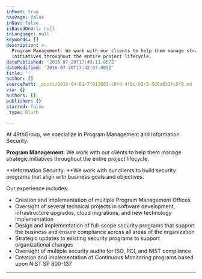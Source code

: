 ```yaml
---
inFeed: true
hasPage: false
inNav: false
isBasedOnUrl: null
inLanguage: null
keywords: []
description: >-
  Program Management: We work with our clients to help them manage strategic
  initiatives throughout the entire project lifecycle. 
datePublished: '2016-07-20T17:43:11.857Z'
dateModified: '2016-07-20T17:42:57.005Z'
title: ''
author: []
sourcePath: _posts/2016-04-01-7f912603-c0fd-4f8c-83c5-5d0a831fc5f9.md
via: {}
authors: []
publisher: {}
starred: false
_type: Blurb

---
```

At 49thGroup, we specialize in Program Management and Information Security. 

**Program Management**: We work with our clients to help them manage strategic initiatives throughout the entire project lifecycle. 

**Information Security: **We work with our clients to build security programs that align with business goals and objectives.

Our experience includes:

* Creation and implementation of multiple Program Management Offices
* Oversight of several technical projects in software development, infrastructure upgrades, cloud migrations, and new technology implementation
* Design and implementation of full-scope security programs that support the business and ensure compliance across all areas of the organization
* Strategic updates to existing security programs to support organizational changes
* Oversight of multiple security audits for ISO, PCI, and NIST compliance
* Creation and implementation of Continuous Monitoring programs based upon NIST SP 800-137

****